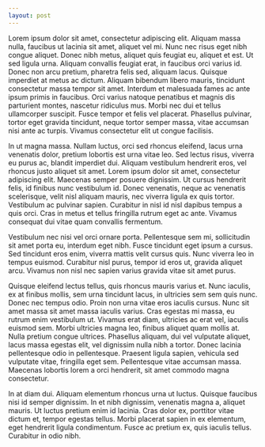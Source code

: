 ```yaml
---
layout: post
---
```


Lorem ipsum dolor sit amet, consectetur adipiscing elit. Aliquam massa nulla, faucibus ut lacinia sit amet, aliquet vel mi. Nunc nec risus eget nibh congue aliquet. Donec nibh metus, aliquet quis feugiat eu, aliquet et est. Ut sed ligula urna. Aliquam convallis feugiat erat, in faucibus orci varius id. Donec non arcu pretium, pharetra felis sed, aliquam lacus. Quisque imperdiet at metus ac dictum. Aliquam bibendum libero mauris, tincidunt consectetur massa tempor sit amet. Interdum et malesuada fames ac ante ipsum primis in faucibus. Orci varius natoque penatibus et magnis dis parturient montes, nascetur ridiculus mus. Morbi nec dui et tellus ullamcorper suscipit. Fusce tempor et felis vel placerat. Phasellus pulvinar, tortor eget gravida tincidunt, neque tortor semper massa, vitae accumsan nisi ante ac turpis. Vivamus consectetur elit ut congue facilisis.

In ut magna massa. Nullam luctus, orci sed rhoncus eleifend, lacus urna venenatis dolor, pretium lobortis est urna vitae leo. Sed lectus risus, viverra eu purus ac, blandit imperdiet dui. Aliquam vestibulum hendrerit eros, vel rhoncus justo aliquet sit amet. Lorem ipsum dolor sit amet, consectetur adipiscing elit. Maecenas semper posuere dignissim. Ut cursus hendrerit felis, id finibus nunc vestibulum id. Donec venenatis, neque ac venenatis scelerisque, velit nisl aliquam mauris, nec viverra ligula ex quis tortor. Vestibulum ac pulvinar sapien. Curabitur in nisl id nisl dapibus tempus a quis orci. Cras in metus et tellus fringilla rutrum eget ac ante. Vivamus consequat dui vitae quam convallis fermentum.

Vestibulum nec nisi vel orci ornare porta. Pellentesque sem mi, sollicitudin sit amet porta eu, interdum eget nibh. Fusce tincidunt eget ipsum a cursus. Sed tincidunt eros enim, viverra mattis velit cursus quis. Nunc viverra leo in tempus euismod. Curabitur nisl purus, tempor id eros ut, gravida aliquet arcu. Vivamus non nisl nec sapien varius gravida vitae sit amet purus.

Quisque eleifend lectus tellus, quis rhoncus mauris varius et. Nunc iaculis, ex at finibus mollis, sem urna tincidunt lacus, in ultricies sem sem quis nunc. Donec nec tempus odio. Proin non urna vitae eros iaculis cursus. Nunc sit amet massa sit amet massa iaculis varius. Cras egestas mi massa, eu rutrum enim vestibulum ut. Vivamus erat diam, ultricies ac erat vel, iaculis euismod sem. Morbi ultricies magna leo, finibus aliquet quam mollis at. Nulla pretium congue ultrices. Phasellus aliquam, dui vel vulputate aliquet, lacus massa egestas elit, vel dignissim nulla nibh a tortor. Donec lacinia pellentesque odio in pellentesque. Praesent ligula sapien, vehicula sed vulputate vitae, fringilla eget sem. Pellentesque vitae accumsan massa. Maecenas lobortis lorem a orci hendrerit, sit amet commodo magna consectetur.

In at diam dui. Aliquam elementum rhoncus urna ut luctus. Quisque faucibus nisi id semper dignissim. In et nibh dignissim, venenatis magna a, aliquet mauris. Ut luctus pretium enim id lacinia. Cras dolor ex, porttitor vitae dictum et, tempor egestas tellus. Morbi placerat sapien in ex elementum, eget hendrerit ligula condimentum. Fusce ac pretium ex, quis iaculis tellus. Curabitur in odio nibh.
